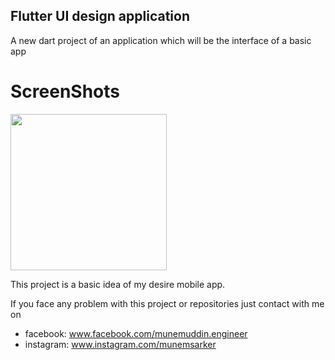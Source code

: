 ## Flutter UI design application

A new dart project of an application which will be the interface of a basic app

# ScreenShots
<img src="images/interface.png" width="250">

This project is a basic idea of my desire mobile app.


If you face any problem with this project or repositories just contact with me on
- facebook: www.facebook.com/munemuddin.engineer
- instagram: www.instagram.com/munemsarker
